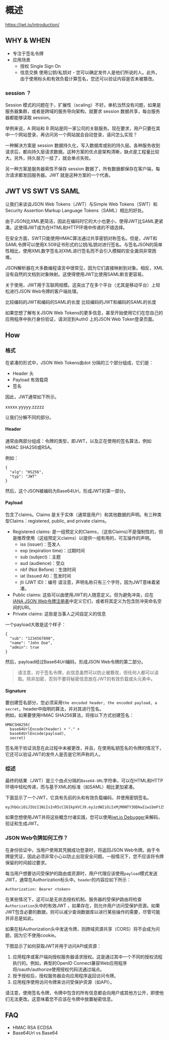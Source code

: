 # 概述

https://jwt.io/introduction/  

## WHY & WHEN

- 专注于签名令牌
- 应用场景
  - 授权 Single Sign On
  - 信息交换
    使用公钥/私钥对 - 您可以确定发件人是他们所说的人。此外，由于使用标头和有效负载计算签名，您还可以验证内容是否未被篡改。

### session ？

Session 模式的问题在于，扩展性（scaling）不好。单机当然没有问题，如果是服务器集群，或者是跨域的服务导向架构，就要求 session 数据共享，每台服务器都能够读取 session。

举例来说，A 网站和 B 网站是同一家公司的关联服务。现在要求，用户只要在其中一个网站登录，再访问另一个网站就会自动登录，请问怎么实现？

一种解决方案是 session 数据持久化，写入数据库或别的持久层。各种服务收到请求后，都向持久层请求数据。这种方案的优点是架构清晰，缺点是工程量比较大。另外，持久层万一挂了，就会单点失败。

另一种方案是服务器索性不保存 session 数据了，所有数据都保存在客户端，每次请求都发回服务器。JWT 就是这种方案的一个代表。

## JWT VS SWT VS SAML

让我们来谈谈JSON Web Tokens（JWT）与Simple Web Tokens（SWT）和Security Assertion Markup Language Tokens（SAML）相比的好处。

由于JSON比XML更简洁，因此在编码时它的大小也更小，使得JWT比SAML更紧凑。这使得JWT成为在HTML和HTTP环境中传递的不错选择。

在安全方面，SWT只能使用HMAC算法通过共享密钥对称签名。但是，JWT和SAML令牌可以使用X.509证书形式的公钥/私钥对进行签名。与签名JSON的简单性相比，使用XML数字签名对XML进行签名而不会引入模糊的安全漏洞非常困难。

JSON解析器在大多数编程语言中很常见，因为它们直接映射到对象。相反，XML没有自然的文档到对象映射。这使得使用JWT比使用SAML断言更容易。

关于使用，JWT用于互联网规模。这突出了在多个平台（尤其是移动平台）上轻松进行JSON Web令牌的客户端处理。

比较编码的JWT和编码的SAML的长度 比较编码的JWT和编码的SAML的长度

如果您想了解有关JSON Web Tokens的更多信息，甚至开始使用它们在您自己的应用程序中执行身份验证，请浏览到Auth0 上的JSON Web Token登录页面。

## How

### 格式

在紧凑的形式中，JSON Web Tokens由dot 分隔的三个部分组成，它们是：

- Header 头
- Payload 有效载荷
- 签名

因此，JWT通常如下所示。

xxxxx.yyyyy.zzzzz

让我们分解不同的部分。

#### Header  

通常由两部分组成：令牌的类型，即JWT，以及正在使用的签名算法，例如HMAC SHA256或RSA。

例如：

```{}
{
  "alg": "HS256",
  "typ": "JWT"
}
```

然后，这个JSON被编码为Base64Url，形成JWT的第一部分。

#### Payload

包含了claims。Claims 是关于实体（通常是用户）和其他数据的声明。有三种类型Claims：registered, public, and private claims。

- Registered claims: 是一组预定义的Claims，（这些Claims)不是强制性的，但是推荐使用（这组预定义claims）以提供一组有用的，可互操作的声明。  
  - iss (issuer)：签发人
  - exp (expiration time)：过期时间
  - sub (subject)：主题
  - aud (audience)：受众
  - nbf (Not Before)：生效时间
  - iat (Issued At)：签发时间
  - jti (JWT ID)：编号
  请注意，声明名称只有三个字符，因为JWT意味着紧凑。  
- Public claims: 这些可以由使用JWT的人随意定义。但为避免冲突，应在 [IANA JSON Web令牌注册表](https://www.iana.org/assignments/jwt/jwt.xhtml)中定义它们，或者将其定义为包含防冲突命名空间的URI。
- Private claims: 这些是当事人之间自定义的信息

一个payload大致是这个样子：

```{}
{
  "sub": "1234567890",
  "name": "John Doe",
  "admin": true
}
```

然后，payload经过Base64Url编码，形成JSON Web令牌的第二部分。

>请注意，对于签名令牌，此信息虽然可以防止被篡改，但任何人都可以读取。除非加密，否则不要将秘密信息放在JWT的有效负载或头元素中。

#### Signature

要创建签名部分，您必须采用`the encoded header, the encoded payload, a secret`，header中指明的算法，并对其进行签名。  
例如，如果要使用HMAC SHA256算法，将按以下方式创建签名：

```{}
HMACSHA256(
  base64UrlEncode(header) + "." +
  base64UrlEncode(payload),
  secret)
```

签名用于验证消息在此过程中未被更改，并且，在使用私钥签名的令牌的情况下，它还可以验证JWT的发件人是否是它所声称的人。

### 综述

最终的结果（JWT）是三个由点分隔的`Base64-URL`字符串，可以在HTML和HTTP环境中轻松传递，而与基于XML的标准（如SAML）相比更加紧凑。

下面显示了一个JWT，它具有先前的头和​​有效负载编码，并使用密钥签名。  

```{}
eyJhbGciOiJIUzI1NiIsInR5cCI6IkpXVCJ9.eyJzdWIiOiIxMjM0NTY3ODkwIiwibmFtZSI6IkpvaG4gRG9lIiwiaWF0IjoxNTE2MjM5MDIyfQ.SflKxwRJSMeKKF2QT4fwpMeJf36POk6yJV_adQssw5c
```

如果您想使用JWT并将这些概念付诸实践，您可以使用[jwt.io Debugger](https://jwt.io/)来解码，验证和生成JWT。

### JSON Web令牌如何工作？

在身份验证中，当用户使用其凭据成功登录时，将返回JSON Web令牌。由于令牌是凭证，因此必须非常小心以防止出现安全问题。一般情况下，您不应该将令牌保留的时间超过要求。

每当用户想要访问受保护的路由或资源时，用户代理应该使用`payload`模式发送JWT，通常在Authorization标头中。`header`的内容应如下所示：

```{}
Authorization: Bearer <token>
```

在某些情况下，这可以是无状态授权机制。服务器的受保护路由将检查`Authorization`头中的有效JWT ，如果存在，则允许用户访问受保护资源。如果JWT包含必要的数据，则可以减少查询数据库以进行某些操作的需要，尽管可能并非总是如此。

如果在标Authorization头中发送令牌，则跨域资源共享（CORS）将不会成为问题，因为它不使用cookie。

下图显示了如何获取JWT并用于访问API或资源：

1. 应用程序或客户端向授权服务器请求授权。这是通过其中一个不同的授权流程执行的。例如，典型的OpenID Connect兼容Web应用程序将/oauth/authorize使用授权代码流通过端点。
2. 授予授权后，授权服务器会向应用程序返回访问令牌。
3. 应用程序使用访问令牌来访问受保护资源（如API）。

请注意，使用签名令牌，令牌中包含的所有信息都会向用户或其他方公开，即使他们无法更改。这意味着您不应该在令牌中放置秘密信息。

## FAQ  

- HMAC RSA  ECDSA
- Base64Url vs Base64